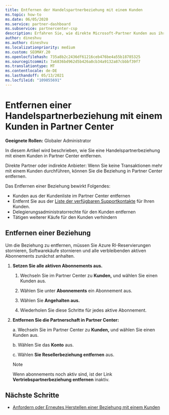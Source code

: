 ```yaml
---
title: Entfernen der Handelspartnerbeziehung mit einem Kunden
ms.topic: how-to
ms.date: 06/05/2020
ms.service: partner-dashboard
ms.subservice: partnercenter-csp
description: Erfahren Sie, wie direkte Microsoft-Partner Kunden aus ihrer Liste entfernen, delegierte Administratorrechte entfernen und die Unterstützung oder den Kauf für einen Kunden einstellen können.
author: dineshvu
ms.author: dineshvu
ms.localizationpriority: medium
ms.custom: SEOMAY.20
ms.openlocfilehash: 735a8b2c2436df61216ceb476be4a55b18785325
ms.sourcegitcommit: 7a6836bd962d5b426a8cb34a9132a87cbbbf39f7
ms.translationtype: MT
ms.contentlocale: de-DE
ms.lasthandoff: 05/13/2021
ms.locfileid: "109855691"
---
```

# <a name="how-to-remove-a-reseller-relationship-with-a-customer-in-partner-center"></a>Entfernen einer Handelspartnerbeziehung mit einem Kunden in Partner Center

**Geeignete Rollen:** Globaler Administrator

In diesem Artikel wird beschrieben, wie Sie eine Handelspartnerbeziehung mit einem Kunden in Partner Center entfernen.

Direkte Partner oder indirekte Anbieter: Wenn Sie keine Transaktionen mehr mit einem Kunden durchführen, können Sie die Beziehung in Partner Center entfernen.

Das Entfernen einer Beziehung bewirkt Folgendes:

- Kunden aus der Kundenliste im Partner Center entfernen
- Entfernt Sie aus der [Liste der verfügbaren Supportkontakte](assign-support-contacts.md) für Ihren Kunden.
- Delegierungsadministratorrechte für den Kunden entfernen
- Tätigen weiterer Käufe für den Kunden verhindern

## <a name="how-to-remove-a-relationship"></a>Entfernen einer Beziehung

Um die Beziehung zu entfernen, müssen Sie Azure RI-Reservierungen stornieren, Softwarekäufe stornieren und alle verbleibenden aktiven Abonnements zunächst anhalten.

1. **Setzen Sie alle aktiven Abonnements aus.**

   1. Wechseln Sie im Partner Center zu **Kunden,** und wählen Sie einen Kunden aus.

   2. Wählen Sie unter **Abonnements** ein Abonnement aus.

   3. Wählen Sie **Angehalten aus.**

   4. Wiederholen Sie diese Schritte für jedes aktive Abonnement.

2. **Entfernen Sie die Partnerschaft in Partner Center:**

   a. Wechseln Sie im Partner Center zu **Kunden,** und wählen Sie einen Kunden aus.

   b. Wählen Sie das **Konto** aus.

   c. Wählen **Sie Resellerbeziehung entfernen** aus.

   > [!NOTE]
   > Wenn abonnements noch aktiv sind, ist der Link **Vertriebspartnerbeziehung entfernen** inaktiv.

## <a name="next-steps"></a>Nächste Schritte

- [Anfordern oder Erneutes Herstellen einer Beziehung mit einem Kunden](request-a-relationship-with-a-customer.md)
